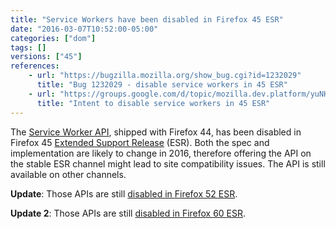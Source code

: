 ```yaml
---
title: "Service Workers have been disabled in Firefox 45 ESR"
date: "2016-03-07T10:52:00-05:00"
categories: ["dom"]
tags: []
versions: ["45"]
references:
    - url: "https://bugzilla.mozilla.org/show_bug.cgi?id=1232029"
      title: "Bug 1232029 - disable service workers in 45 ESR"
    - url: "https://groups.google.com/d/topic/mozilla.dev.platform/yuNHtDhl3lY/discussion"
      title: "Intent to disable service workers in 45 ESR"
---
```

The [Service Worker API](https://developer.mozilla.org/en-US/docs/Web/API/Service_Worker_API), shipped with Firefox 44, has been disabled in Firefox 45 [Extended Support Release](https://www.mozilla.org/firefox/organizations/) (ESR). Both the spec and implementation are likely to change in 2016, therefore offering the API on the stable ESR channel might lead to site compatibility issues. The API is still available on other channels.

**Update**: Those APIs are still [disabled in Firefox 52 ESR](https://www.fxsitecompat.com/en-CA/docs/2017/service-workers-and-push-notifications-are-disabled-on-firefox-52-esr/).

**Update 2**: Those APIs are still [disabled in Firefox 60 ESR](https://www.fxsitecompat.com/en-CA/docs/2018/service-workers-and-push-notifications-are-disabled-on-firefox-60-esr/).
